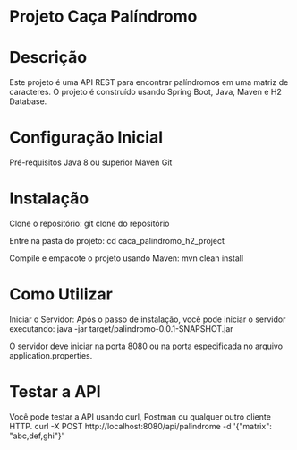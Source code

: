 # Projeto Caça Palíndromo

# Descrição
Este projeto é uma API REST para encontrar palíndromos em uma matriz de caracteres. O projeto é construído usando Spring Boot, Java, Maven e H2 Database.

# Configuração Inicial
Pré-requisitos
Java 8 ou superior
Maven
Git

# Instalação
Clone o repositório:
git clone do repositório

Entre na pasta do projeto:
cd caca_palindromo_h2_project

Compile e empacote o projeto usando Maven:
mvn clean install

# Como Utilizar
Iniciar o Servidor:
Após o passo de instalação, você pode iniciar o servidor executando:
java -jar target/palindromo-0.0.1-SNAPSHOT.jar

O servidor deve iniciar na porta 8080 ou na porta especificada no arquivo application.properties.

# Testar a API
Você pode testar a API usando curl, Postman ou qualquer outro cliente HTTP.
curl -X POST http://localhost:8080/api/palindrome -d '{"matrix": "abc,def,ghi"}'


